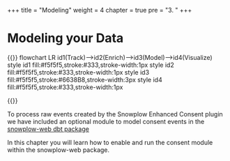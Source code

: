 +++
title = "Modeling"
weight = 4
chapter = true
pre = "3. "
+++

<!-- ### Chapter 2 -->

# Modeling your Data

{{<mermaid>}}
flowchart LR
    id1(Track)-->id2(Enrich)-->id3(Model)-->id4(Visualize)
    style id1 fill:#f5f5f5,stroke:#333,stroke-width:1px
    style id2 fill:#f5f5f5,stroke:#333,stroke-width:1px
    style id3 fill:#f5f5f5,stroke:#6638B8,stroke-width:3px
    style id4 fill:#f5f5f5,stroke:#333,stroke-width:1px

{{</mermaid >}}

To process raw events created by the Snowplow Enhanced Consent plugin we have included an optional module to model consent events in the [snowplow-web dbt package](https://hub.getdbt.com/snowplow/snowplow_web/latest/)

In this chapter you will learn how to enable and run the consent module within the snowplow-web package.
